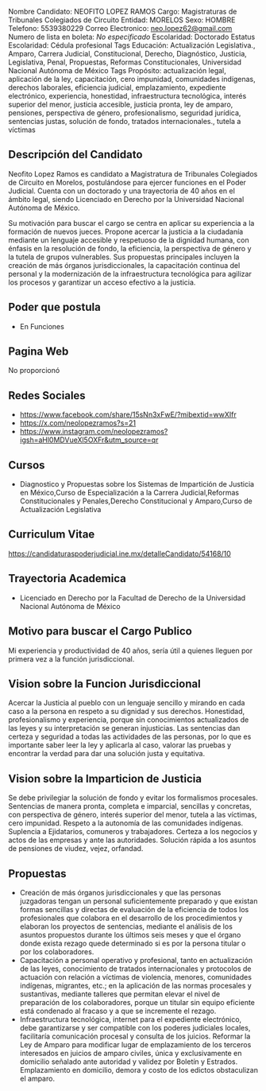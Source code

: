 Nombre Candidato: NEOFITO LOPEZ RAMOS
Cargo: Magistraturas de Tribunales Colegiados de Circuito
Entidad: MORELOS
Sexo: HOMBRE
Telefono: 5539380229
Correo Electronico: neo.lopez62@gmail.com
Numero de lista en boleta: *No especificado*
Escolaridad: Doctorado
Estatus Escolaridad: Cédula profesional
Tags Educación: Actualización Legislativa., Amparo, Carrera Judicial, Constitucional, Derecho, Diagnóstico, Justicia, Legislativa, Penal, Propuestas, Reformas Constitucionales, Universidad Nacional Autónoma de México
Tags Propósito: actualización legal, aplicación de la ley, capacitación, cero impunidad, comunidades indígenas, derechos laborales, eficiencia judicial, emplazamiento, expediente electrónico, experiencia, honestidad, infraestructura tecnológica, interés superior del menor, justicia accesible, justicia pronta, ley de amparo, pensiones, perspectiva de género, profesionalismo, seguridad jurídica, sentencias justas, solución de fondo, tratados internacionales., tutela a víctimas


## Descripción del Candidato 

Neofito Lopez Ramos es candidato a Magistratura de Tribunales Colegiados de Circuito en Morelos, postulándose para ejercer funciones en el Poder Judicial. Cuenta con un doctorado y una trayectoria de 40 años en el ámbito legal, siendo Licenciado en Derecho por la Universidad Nacional Autónoma de México.

Su motivación para buscar el cargo se centra en aplicar su experiencia a la formación de nuevos jueces. Propone acercar la justicia a la ciudadanía mediante un lenguaje accesible y respetuoso de la dignidad humana, con énfasis en la resolución de fondo, la eficiencia, la perspectiva de género y la tutela de grupos vulnerables. Sus propuestas principales incluyen la creación de más órganos jurisdiccionales, la capacitación continua del personal y la modernización de la infraestructura tecnológica para agilizar los procesos y garantizar un acceso efectivo a la justicia.


## Poder que postula

- En Funciones


## Pagina Web

No proporcionó


## Redes Sociales

- https://www.facebook.com/share/15sNn3xFwE/?mibextid=wwXIfr
- https://x.com/neolopezramos?s=21
- https://www.instagram.com/neolopezramos?igsh=aHl0MDVueXl5OXFr&utm_source=qr


## Cursos

- Diagnostico y Propuestas sobre los Sistemas de Impartición de Justicia en México,Curso de Especialización a la Carrera Judicial,Reformas Constitucionales y Penales,Derecho Constitucional y Amparo,Curso de Actualización Legislativa


## Curriculum Vitae

https://candidaturaspoderjudicial.ine.mx/detalleCandidato/54168/10


## Trayectoria Academica

- Licenciado en Derecho por la Facultad de Derecho de la Universidad Nacional Autónoma de México


## Motivo para buscar el Cargo Publico

Mi experiencia y productividad de 40 años, sería útil a quienes lleguen por primera vez a la función jurisdiccional.


## Vision sobre la Funcion Jurisdiccional

Acercar la Justicia al pueblo con un lenguaje sencillo y mirando en cada caso a la persona en respeto a su dignidad y sus derechos. Honestidad, profesionalismo y experiencia, porque sin conocimientos actualizados de las leyes y su interpretación se generan injusticias. Las sentencias dan certeza y seguridad a todas las actividades de las personas, por lo que es importante saber leer la ley y aplicarla al caso, valorar las pruebas y encontrar la verdad para dar una solución justa y equitativa.


## Vision sobre la Imparticion de Justicia

Se debe privilegiar la solución de fondo y evitar los formalismos procesales. Sentencias de manera pronta, completa e imparcial, sencillas y concretas, con perspectiva de género, interés superior del menor, tutela a las víctimas, cero impunidad. Respeto a la autonomía de las comunidades indígenas. Suplencia a Ejidatarios, comuneros y trabajadores. Certeza a los negocios y actos de las empresas y ante las autoridades. Solución rápida a los asuntos de pensiones de viudez, vejez, orfandad.


## Propuestas

- Creación de más órganos jurisdiccionales y que las personas juzgadoras tengan un personal suficientemente preparado y que existan formas sencillas y directas de evaluación de la eficiencia de todos los profesionales que colabora en el desarrollo de los procedimientos y elaboran los proyectos de sentencias, mediante el análisis de los asuntos propuestos durante los últimos seis meses y que el órgano donde exista rezago quede determinado si es por la persona titular o por los colaboradores.
- Capacitación a personal operativo y profesional, tanto en actualización de las leyes, conocimiento de tratados internacionales y protocolos de actuación con relación a víctimas de violencia, menores, comunidades indígenas, migrantes, etc.; en la aplicación de las normas procesales y sustantivas, mediante talleres que permitan elevar el nivel de preparación de los colaboradores, porque un titular sin equipo eficiente está condenado al fracaso y a que se incremente el rezago.
- Infraestructura tecnológica, internet para el expediente electrónico, debe garantizarse y ser compatible con los poderes judiciales locales, facilitaría comunicación procesal y consulta de los juicios. Reformar la Ley de Amparo para modificar lugar de emplazamiento de los terceros interesados en juicios de amparo civiles, única y exclusivamente en domicilio señalado ante autoridad y validez por Boletín y Estrados. Emplazamiento en domicilio, demora y costo de los edictos obstaculizan el amparo.

